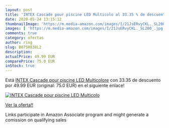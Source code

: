 ```yaml
---
layout: post
title: 'INTEX Cascade pour piscine LED Multicolo al 33.35 % de descuento'
date: 2020-05-24 13:15:12
thumbnailImage: 'https://m.media-amazon.com/images/I/21JsERvyCKL._SL200_.jpg'
images: [ 'https://m.media-amazon.com/images/I/21JsERvyCKL._SL200_.jpg' ]
comments: true
category: ofertas
author: ring
slug: B075R838L2
description:
actualPrice: 49.99 EUR
comparePrice: 75.0 EUR
inStock: true
---
```


Está [INTEX Cascade pour piscine LED Multicolore](https://www.amazon.fr/dp/B075R838L2/?tag=tolees0d-21) con 33.35 de descuento por 49.99 EUR (original: 75.0 EUR) en el siguiente enlace!

[![INTEX Cascade pour piscine LED Multicolo](https://m.media-amazon.com/images/I/21JsERvyCKL._SL200_.jpg)](https://www.amazon.fr/dp/B075R838L2/?tag=tolees0d-21)

[Ver la oferta!!](https://www.amazon.fr/dp/B075R838L2/?tag=tolees0d-21)

Links participate in Amazon Associate program and might generate a comission on qualifying sales


